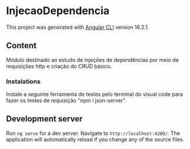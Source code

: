 # InjecaoDependencia

This project was generated with [Angular CLI](https://github.com/angular/angular-cli) version 16.2.1.

## Content

Módulo destinado ao estudo de injeções de dependências por meio de requisições http e criação do CRUD básico.
### Instalations

Instale a seguinte ferramenta de testes pelo terminal do visual code para fazer os testes de requisição "npm i json-server".

## Development server

Run `ng serve` for a dev server. Navigate to `http://localhost:4200/`. The application will automatically reload if you change any of the source files.


